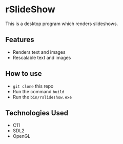 # rSlideShow

This is a desktop program which renders slideshows.

## Features

- Renders text and images
- Rescalable text and images

## How to use

- <code>git clone</code> this repo
- Run the command <code>build</code>
- Run the <code>bin/rslideshow.exe</code>

## Technologies Used

- C11
- SDL2
- OpenGL
